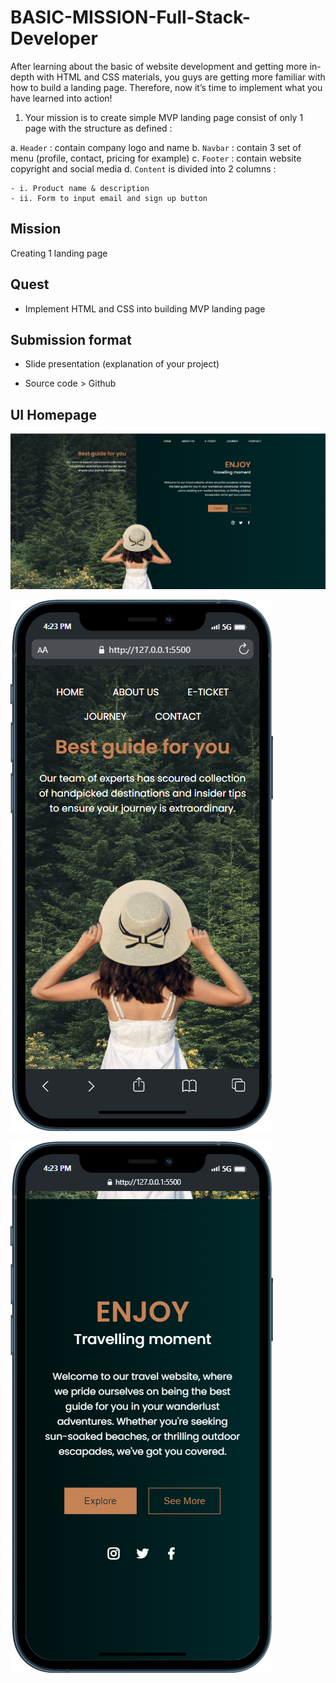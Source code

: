 # BASIC-MISSION-Full-Stack-Developer

After learning about the basic of website development and getting more in-depth with HTML and
CSS materials, you guys are getting more familiar with how to build a landing page. Therefore,
now it’s time to implement what you have learned into action!

1. Your mission is to create simple MVP landing page consist of only 1 page with the structure as defined :

a. `Header` : contain company logo and name
b. `Navbar` : contain 3 set of menu (profile, contact, pricing for example)
c. `Footer` : contain website copyright and social media
d. `Content` is divided into 2 columns :

    - i. Product name & description
    - ii. Form to input email and sign up button

## Mission

Creating 1 landing page

## Quest

- Implement HTML and CSS
  into building MVP landing
  page

## Submission format

- Slide presentation (explanation
  of your project)

- Source code > Github

## UI Homepage

![image](/assets/homepageweb.png)

![image](/assets/homepagemobile.png)

![image](/assets/homepagemobile2.png)
